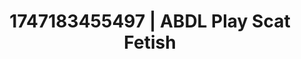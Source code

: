 ---
categories:
- Threesome action
- Flushed cheeks
- Intimate rituals
- Office affair
- Tan line fetish
image: /assets/images/1747183455497.jpg
layout: post
seo:
  description: Featured content with high-quality Scat Fetish, ABDL Play. HD images
    available.
  keywords: Scat Fetish, ABDL Play
  og_image: /assets/images/1747183455497.jpg
  schema_type: VisualArtwork
tags:
- '#1747183455497'
- Scat Fetish
- ABDL Play
title: 1747183455497 | ABDL Play Scat Fetish
---